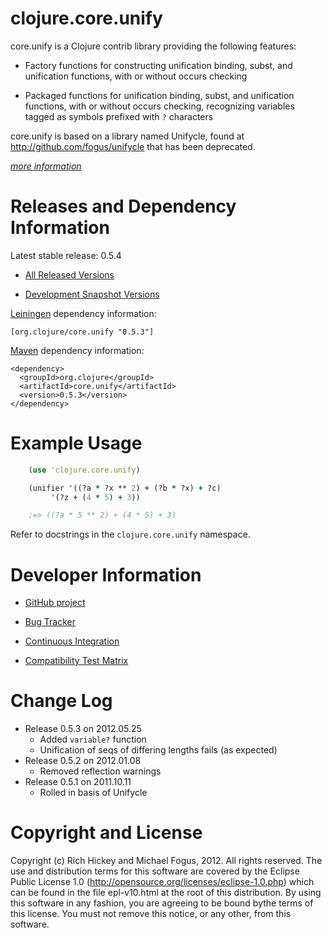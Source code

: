 clojure.core.unify
========================================

core.unify is a Clojure contrib library providing the following features:

* Factory functions for constructing unification binding, subst, and unification functions, with or without occurs checking

* Packaged functions for unification binding, subst, and unification functions, with or without occurs checking, recognizing variables tagged as symbols prefixed with `?` characters

core.unify is based on a library named Unifycle, found at http://github.com/fogus/unifycle that has been deprecated.

*[more information](http://fogus.me/fun/unifycle)*



Releases and Dependency Information
========================================

Latest stable release: 0.5.4

* [All Released Versions](http://search.maven.org/#search%7Cgav%7C1%7Cg%3A%22org.clojure%22%20AND%20a%3A%22core.unify%22)

* [Development Snapshot Versions](https://oss.sonatype.org/index.html#nexus-search;gav~org.clojure~core.unify~~~)

[Leiningen](https://github.com/technomancy/leiningen) dependency information:

    [org.clojure/core.unify "0.5.3"]

[Maven](http://maven.apache.org/) dependency information:

    <dependency>
      <groupId>org.clojure</groupId>
      <artifactId>core.unify</artifactId>
      <version>0.5.3</version>
    </dependency>



Example Usage
========================================

```clojure
    (use 'clojure.core.unify)

    (unifier '((?a * ?x ** 2) + (?b * ?x) + ?c) 
         '(?z + (4 * 5) + 3))

    ;=> ((?a * 5 ** 2) + (4 * 5) + 3)	
```

Refer to docstrings in the `clojure.core.unify` namespace.



Developer Information
========================================

* [GitHub project](https://github.com/clojure/core.unify)

* [Bug Tracker](http://dev.clojure.org/jira/browse/UNIFY)

* [Continuous Integration](http://build.clojure.org/job/core.unify/)

* [Compatibility Test Matrix](http://build.clojure.org/job/core.unify-test-matrix/)



Change Log
====================

* Release 0.5.3 on 2012.05.25
  * Added `variable?` function
  * Unification of seqs of differing lengths fails (as expected)
* Release 0.5.2 on 2012.01.08
  * Removed reflection warnings
* Release 0.5.1 on 2011.10.11
  * Rolled in basis of Unifycle


Copyright and License
========================================

Copyright (c) Rich Hickey and Michael Fogus, 2012. All rights reserved.  The use and distribution terms for this software are covered by the Eclipse Public License 1.0 (http://opensource.org/licenses/eclipse-1.0.php) which can be found in the file epl-v10.html at the root of this distribution. By using this software in any fashion, you are agreeing to be bound bythe terms of this license.  You must not remove this notice, or any other, from this software.
